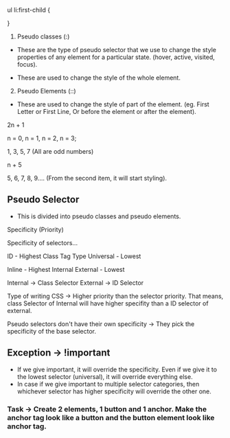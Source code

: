 
ul li:first-child {

}

1. Pseudo classes (:)
- These are the type of pseudo selector that we use to change the style properties of any element for a particular state. (hover, active, visited, focus).

- These are used to change the style of the whole element.

2. Pseudo Elements (::)

- These are used to change the style of part of the element. (eg. First Letter or First Line, Or before the element or after the element).


2n + 1

n = 0, n = 1, n = 2, n = 3;

1, 3, 5, 7 (All are odd numbers)

n + 5

5, 6, 7, 8, 9.... (From the second item, it will start styling).

## Pseudo Selector
- This is divided into pseudo classes and pseudo elements.

Specificity (Priority)

Specificity of selectors...

ID - Highest
Class
Tag Type
Universal - Lowest


Inline - Highest
Internal
External - Lowest


Internal -> Class Selector
External -> ID Selector

Type of writing CSS -> Higher priority than the selector priority.
That means, class Selector of Internal will have higher specifity than a ID selector of external.

Pseudo selectors don't have their own specificity -> They pick the specificity of the base selector.

## Exception -> !important
- If we give important, it will override the specificity. Even if we give it to the lowest selector (universal), it will override everything else.
- In case if we give important to multiple selector categories, then whichever selector has higher specificity will override the other one.

### Task -> Create 2 elements, 1 button and 1 anchor. Make the anchor tag look like a button and the button element look like anchor tag.